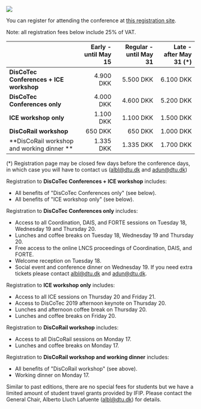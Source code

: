 [![](https://www.discotec.org/2019/discotec-banner.jpeg)](https://www.discotec.org/2019/)

You can register for attending the conference at [this registration site](https://www.conferencemanager.dk/discotec2019).

Note: all registration fees below include 25% of VAT. 

| | Early - until May 15 | Regular - until May 31 | Late - after May 31 (*) |
| - | -: | -: | -: | 
| **DisCoTec Conferences + ICE workshop** | 4.900 DKK | 5.500 DKK | 6.100 DKK |
| **DisCoTec Conferences only** | 4.000 DKK | 4.600 DKK | 5.200 DKK |
| **ICE workshop only** | 1.100 DKK | 1.100 DKK | 1.500 DKK |
| **DisCoRail workshop** | 650 DKK | 650 DKK | 1.000 DKK |
| **DisCoRail workshop and working dinner ** | 1.335 DKK | 1.335 DKK | 1.700 DKK |

(*) Registration page may be closed few days before the conference days, in which case you will have to contact us (albl@dtu.dk and adun@dtu.dk)

Registration to **DisCoTec Conferences + ICE workshop** includes:
* All benefits of "DisCoTec Conferences only" (see below).
* All benefits of "ICE workshop only" (see below).

Registration to **DisCoTec Conferences only** includes:
* Access to all Coordination, DAIS, and FORTE sessions on Tuesday 18, Wednesday 19 and Thursday 20.
* Lunches and coffee breaks on Tuesday 18, Wednesday 19 and Thursday 20. 
* Free access to the online LNCS proceedings of Coordination, DAIS, and FORTE.
* Welcome reception on Tuesday 18.
* Social event and conference dinner on Wednesday 19. If you need extra tickets please contact albl@dtu.dk and adun@dtu.dk.

Registration to **ICE workshop only** includes:
* Access to all ICE sessions on Thursday 20 and Friday 21.
* Access to DisCoTec 2019 afternoon keynote on Thursday 20.
* Lunches and afternoon coffee break on Thursday 20.
* Lunches and coffee breaks on Friday 20. 

Registration to **DisCoRail workshop** includes:
* Access to all DisCoRail sessions on Monday 17.
* Lunches and coffee breaks on Monday 17.

Registration to **DisCoRail workshop and working dinner** includes:
* All benefits of "DisCoRail workshop" (see above).
* Working dinner on Monday 17.

Similar to past editions, there are no special fees for students but we have a limited amount of student travel grants provided by IFIP. Please contact the General Chair, Alberto Lluch Lafuente (albl@dtu.dk) for details.
